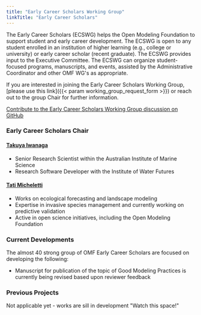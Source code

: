 ```yaml
---
title: "Early Career Scholars Working Group"
linkTitle: "Early Career Scholars"
---
```

The Early Career Scholars (ECSWG) helps the Open Modeling Foundation to support student and early career development. The ECSWG is
open to any student enrolled in an institution of higher learning (e.g., college or university) or early career scholar (recent graduate).
The ECSWG provides input to the Executive Committee. The ECSWG can organize student-focused programs, manuscripts, and events, assisted by the Administrative Coordinator and other OMF WG's as appropriate. 

If you are interested in joining the Early Career Scholars Working Group, [please use this link]({{< param working_group_request_form >}}) or reach out to the group Chair for further information.

[Contribute to the Early Career Scholars Working Group discussion on GitHub](https://github.com/openmodelingfoundation/openmodelingfoundation.github.io/discussions/categories/early-career-scholars)

### **Early Career Scholars Chair**
#### [Takuya Iwanaga](https://www.researchgate.net/profile/Takuya-Iwanaga-2)
- Senior Research Scientist within the Australian Institute of Marine Science 
- Research Software Developer with the Institute of Water Futures

#### [Tati Micheletti](https://micheletti.science/)
- Works on ecological forecasting and landscape modeling
- Expertise in invasive species management and currently working on predictive validation
- Active in open science initiatives, including the Open Modeling Foundation

### **Current Developments**
The almost 40 strong group of OMF Early Career Scholars are focused on developing the following:
- Manuscript for publication of the topic of Good Modeling Practices is currently being revised based upon reviewer feedback


### **Previous Projects**
Not applicable yet - works are sill in development "Watch this space!"
